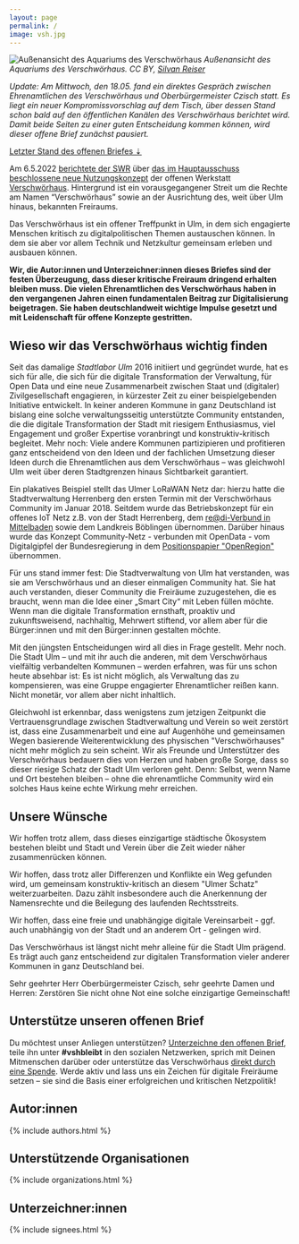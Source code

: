 ```yaml
---
layout: page
permalink: /
image: vsh.jpg
---
```

![Außenansicht des Aquariums des Verschwörhaus](vsh.jpg) _Außenansicht des Aquariums des Verschwörhaus. CC BY, [Silvan Reiser](https://konkludenz.de)_

<p class="mt-4"><em>Update: Am Mittwoch, den 18.05. fand ein direktes Gespräch zwischen Ehrenamtlichen des Verschwörhaus
und Oberbürgermeister Czisch statt. Es liegt ein neuer Kompromissvorschlag auf dem Tisch, über dessen Stand
schon bald auf den öffentlichen Kanälen des Verschwörhaus berichtet wird. Damit beide Seiten zu einer
guten Entscheidung kommen können, wird dieser offene Brief zunächst pausiert.</em></p>

<div class="d-grid gap-2 col-6 mx-auto">
  <a class="btn btn-primary" data-bs-toggle="collapse" href="#offenerBrief" role="button" aria-expanded="false" aria-controls="offenerBrief">
  Letzter Stand des offenen Briefes &#8675;
  </a>
</div>

<div class="collapse mt-4" id="offenerBrief" markdown="1">

Am 6.5.2022 [berichtete der SWR](https://www.swr.de/swraktuell/baden-wuerttemberg/ulm/neues-nutzungskonzept-fuer-verschwoerhaus-ulm-100.html)
über [das im Hauptausschuss beschlossene neue Nutzungskonzept](https://buergerinfo.ulm.de/vo0050.php?__kvonr=7605) der offenen Werkstatt [Verschwörhaus](https://verschwoerhaus.de/).
Hintergrund ist ein vorausgegangener Streit um die Rechte am Namen “Verschwörhaus” sowie an der Ausrichtung des, weit über Ulm hinaus, bekannten Freiraums.

Das Verschwörhaus ist ein offener Treffpunkt in Ulm, in dem sich engagierte Menschen kritisch zu digitalpolitischen Themen austauschen können. In dem sie aber vor allem Technik und Netzkultur gemeinsam erleben und ausbauen können.

**Wir, die Autor:innen und Unterzeichner:innen dieses Briefes sind der festen Überzeugung, dass dieser kritische Freiraum dringend erhalten bleiben muss. Die vielen Ehrenamtlichen des Verschwörhaus haben in den vergangenen Jahren einen fundamentalen Beitrag zur Digitalisierung beigetragen. Sie haben deutschlandweit wichtige Impulse gesetzt und mit Leidenschaft für offene Konzepte gestritten.**

## Wieso wir das Verschwörhaus wichtig finden

Seit das damalige *Stadtlabor Ulm* 2016 initiiert und gegründet wurde, hat es sich für alle, die sich für die digitale Transformation der Verwaltung, für Open Data und eine neue Zusammenarbeit zwischen Staat und (digitaler) Zivilgesellschaft engagieren, in kürzester Zeit zu einer beispielgebenden Initiative entwickelt. In keiner anderen Kommune in ganz Deutschland ist bislang eine solche verwaltungsseitig unterstützte Community entstanden, die die digitale Transformation der Stadt mit riesigem Enthusiasmus, viel Engagement und großer Expertise voranbringt und konstruktiv-kritisch begleitet. Mehr noch: Viele andere Kommunen partizipieren und profitieren ganz entscheidend von den Ideen und der fachlichen Umsetzung dieser Ideen durch die Ehrenamtlichen aus dem Verschwörhaus – was gleichwohl Ulm weit über deren Stadtgrenzen hinaus Sichtbarkeit garantiert.

Ein plakatives Beispiel stellt das Ulmer LoRaWAN Netz dar: hierzu hatte die Stadtverwaltung Herrenberg den ersten Termin mit der Verschwörhaus Community im Januar 2018. Seitdem wurde das Betriebskonzept für ein offenes IoT Netz z.B. von der Stadt Herrenberg, dem [re@di-Verbund in Mittelbaden](https://readi.de/) sowie dem Landkreis Böblingen übernommen. Darüber hinaus wurde das Konzept Community-Netz - verbunden mit OpenData - vom Digitalgipfel der Bundesregierung in dem [Positionspapier "OpenRegion"](https://deutschland-intelligent-vernetzt.org/app/uploads/2020/05/Offene-IoT-Funknetze-und-offene-Daten-f%C3%BCr-eine-Open-Region-am-Beispiel-der-Region-Stuttgart.pdf) übernommen.

Für uns stand immer fest: Die Stadtverwaltung von Ulm hat verstanden, was sie am Verschwörhaus und an dieser einmaligen Community hat. Sie hat auch verstanden, dieser Community die Freiräume zuzugestehen, die es braucht, wenn man die Idee einer „Smart City“ mit Leben füllen möchte. Wenn man die digitale Transformation ernsthaft, proaktiv und zukunftsweisend, nachhaltig, Mehrwert stiftend, vor allem aber für die Bürger:innen und mit den Bürger:innen gestalten möchte.

Mit den jüngsten Entscheidungen wird all dies in Frage gestellt. Mehr noch. Die Stadt Ulm – und mit ihr auch die anderen, mit dem Verschwörhaus vielfältig verbandelten Kommunen – werden erfahren, was für uns schon heute absehbar ist: Es ist nicht möglich, als Verwaltung das zu kompensieren, was eine Gruppe engagierter Ehrenamtlicher reißen kann. Nicht monetär, vor allem aber nicht inhaltlich.

Gleichwohl ist erkennbar, dass wenigstens zum jetzigen Zeitpunkt die Vertrauensgrundlage zwischen Stadtverwaltung und Verein so weit zerstört ist, dass eine Zusammenarbeit und eine auf Augenhöhe und gemeinsamen Wegen basierende Weiterentwicklung des physischen "Verschwörhauses" nicht mehr möglich zu sein scheint. Wir als Freunde und Unterstützer des Verschwörhaus bedauern dies von Herzen und haben große Sorge, dass so dieser riesige Schatz der Stadt Ulm verloren geht. Denn: Selbst, wenn Name und Ort bestehen bleiben – ohne die ehrenamtliche Community wird ein solches Haus keine echte Wirkung mehr erreichen.

## Unsere Wünsche

Wir hoffen trotz allem, dass dieses einzigartige städtische Ökosystem bestehen bleibt und Stadt und Verein über die Zeit wieder näher zusammenrücken können. 

Wir hoffen, dass trotz aller Differenzen und Konflikte ein Weg gefunden wird, um gemeinsam konstruktiv-kritisch an diesem "Ulmer Schatz" weiterzuarbeiten. Dazu zählt insbesondere auch die Anerkennung der Namensrechte und die Beilegung des laufenden Rechtsstreits.

Wir hoffen, dass eine freie und unabhängige digitale Vereinsarbeit - ggf. auch unabhängig von der Stadt und an anderem Ort - gelingen wird. 

Das Verschwörhaus ist längst nicht mehr alleine für die Stadt Ulm prägend. Es trägt auch ganz entscheidend zur digitalen Transformation vieler anderer Kommunen in ganz Deutschland bei. 

Sehr geehrter Herr Oberbürgermeister Czisch, sehr geehrte Damen und Herren: Zerstören Sie nicht ohne Not eine solche einzigartige Gemeinschaft!

## Unterstütze unseren offenen Brief

Du möchtest unser Anliegen unterstützen? [Unterzeichne den offenen Brief](https://github.com/itrich/vsh-bleibt/blob/main/README.md#ich-m%C3%B6chte-den-brief-unterschreiben-was-kann-ich-tun), teile ihn unter **#vshbleibt** in den sozialen Netzwerken,
sprich mit Deinen Mitmenschen darüber oder unterstütze das Verschwörhaus [direkt durch eine Spende](https://verschwoerhaus.de/spenden/). Werde
aktiv und lass uns ein Zeichen für digitale Freiräume setzen – sie sind die Basis einer erfolgreichen und kritischen Netzpolitik!

## Autor:innen

{% include authors.html %}

## Unterstützende Organisationen

{% include organizations.html %}

## Unterzeichner:innen

{% include signees.html %}

</div>
